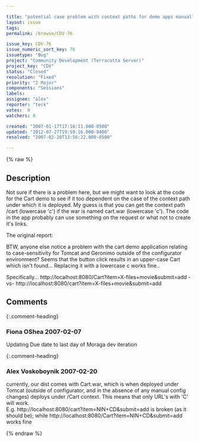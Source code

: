 ```yaml
---

title: "potential case problem with context paths for demo apps manually deployed"
layout: issue
tags: 
permalink: /browse/CDV-76

issue_key: CDV-76
issue_numeric_sort_key: 76
issuetype: "Bug"
project: "Community Development (Terracotta Server)"
project_key: "CDV"
status: "Closed"
resolution: "Fixed"
priority: "2 Major"
components: "Sessions"
labels: 
assignee: "alex"
reporter: "teck"
votes:  0
watchers: 0

created: "2007-01-17T17:16:11.000-0500"
updated: "2012-07-27T19:59:16.000-0400"
resolved: "2007-02-20T13:56:22.000-0500"

---
```




{% raw %}



## Description

<div markdown="1" class="description">

Not sure if there is a problem here, but we might want to look at the code for the Cart demo to see if it too dependent on the case of the context path under which it is deployed. My guess is that you can get the context path /cart (lowercase 'c') if the war is named cart.war (lowercase 'c'). The code in the app probably can use something on the request or what not to create it's links.

The original report:

BTW, anyone else notice a problem with the cart demo application 
relating to case-sensitivity for Tomcat and Geronimo outside of the 
configurator environment?  Seems that the button click results in an 
upper-case Cart which isn't found... Replacing it with a lowercase c 
works fine..

Specifically...
http://localhost:8080/Cart?item=X-files+movie&submit=add -vs-
http://localhost:8080/cart?item=X-files+movie&submit=add

</div>

## Comments


{:.comment-heading}
### **Fiona OShea** <span class="date">2007-02-07</span>

<div markdown="1" class="comment">

Updating Due date to last day of Moraga dev iteration

</div>


{:.comment-heading}
### **Alex Voskoboynik** <span class="date">2007-02-20</span>

<div markdown="1" class="comment">

currently, our dist comes with Cart.war, which is when deployed under Tomcat (outside of configurator, and in the absence of any manual config changes) deploys under /Cart context.  This means that only URL's with 'C' will work.  
E.g. http://localhost:8080/cart?item=NIN+CD&submit=add is broken (as it should be); while http://localhost:8080/Cart?item=NIN+CD&submit=add works fine 

</div>



{% endraw %}
